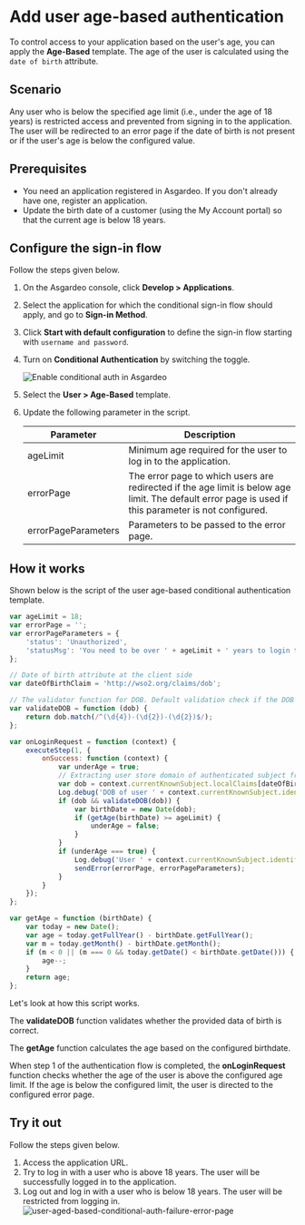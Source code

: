 # Add user age-based authentication

To control access to your application based on the user's age, you can apply the **Age-Based** template. The age of the user is calculated using the `date of birth` attribute.

## Scenario

Any user who is below the specified age limit (i.e., under the age of 18 years) is restricted access and prevented from
signing in to the application. The user will be redirected to an error page if the date of birth is not present or if the user's age
is below the configured value.

## Prerequisites

-   You need an application registered in Asgardeo. If you don't already have one, <a :href ="$withBase('/guides/applications/web-app/oidc/register-app/')">register an application</a>.
-   Update the birth date of a customer (using the My Account portal) so that the current age is below 18 years.

## Configure the sign-in flow

Follow the steps given below.

1. On the Asgardeo console, click **Develop > Applications**.
2. Select the application for which the conditional sign-in flow should apply, and go to **Sign-in Method**.
3. Click **Start with default configuration** to define the sign-in flow starting with `username and password`.
4. Turn on **Conditional Authentication** by switching the toggle.

   <img :src="$withBase('/assets/img/guides/conditional-auth/enable-conditional-auth.png')" alt="Enable conditional auth in Asgardeo">

5. Select the **User > Age-Based** template.
6. Update the following parameter in the script.

    <table>
        <thead>
            <tr>
                <th>Parameter</th>
                <th>Description</th>
            </tr>
        </thead>
        <tbody>
            <tr>
                <td>ageLimit</td>
                <td>Minimum age required for the user to log in to the application.</td>
            </tr>
            <tr>
                <td>errorPage</td>
                <td>The error page to which users are redirected if the age limit is below age limit. The default error page is used if this parameter is not configured.</td>
            </tr>
            <tr>
                <td>errorPageParameters</td>
                <td>Parameters to be passed to the error page.</td>
            </tr>
        </tbody>
    </table>

## How it works

Shown below is the script of the user age-based conditional authentication template.

```js
var ageLimit = 18;
var errorPage = '';
var errorPageParameters = {
    'status': 'Unauthorized',
    'statusMsg': 'You need to be over ' + ageLimit + ' years to login to this application.'
};

// Date of birth attribute at the client side
var dateOfBirthClaim = 'http://wso2.org/claims/dob';

// The validator function for DOB. Default validation check if the DOB is in YYYY-MM-dd format
var validateDOB = function (dob) {
    return dob.match(/^(\d{4})-(\d{2})-(\d{2})$/);
};

var onLoginRequest = function (context) {
    executeStep(1, {
        onSuccess: function (context) {
            var underAge = true;
            // Extracting user store domain of authenticated subject from the first step
            var dob = context.currentKnownSubject.localClaims[dateOfBirthClaim];
            Log.debug('DOB of user ' + context.currentKnownSubject.identifier + ' is : ' + dob);
            if (dob && validateDOB(dob)) {
                var birthDate = new Date(dob);
                if (getAge(birthDate) >= ageLimit) {
                    underAge = false;
                }
            }
            if (underAge === true) {
                Log.debug('User ' + context.currentKnownSubject.identifier + ' is under aged. Hence denied to login.');
                sendError(errorPage, errorPageParameters);
            }
        }
    });
};

var getAge = function (birthDate) {
    var today = new Date();
    var age = today.getFullYear() - birthDate.getFullYear();
    var m = today.getMonth() - birthDate.getMonth();
    if (m < 0 || (m === 0 && today.getDate() < birthDate.getDate())) {
        age--;
    }
    return age;
};
```

Let's look at how this script works.

The **validateDOB** function validates whether the provided data of birth is correct.

The **getAge** function calculates the age based on the configured birthdate.

When step 1 of the authentication flow is completed, the **onLoginRequest** function checks whether the
age of the user is above the configured age limit. If the age is below the configured limit, the user is directed to the
configured error page.

## Try it out

Follow the steps given below.

1. Access the application URL.
2. Try to log in with a user who is above 18 years. The user will be successfully logged in to the application.
3. Log out and log in with a user who is below 18 years. The user will be restricted from logging in.
    <img :src="$withBase('/assets/img/guides/conditional-auth/user-aged-based-conditional-auth-failure.png')" alt="user-aged-based-conditional-auth-failure-error-page">
